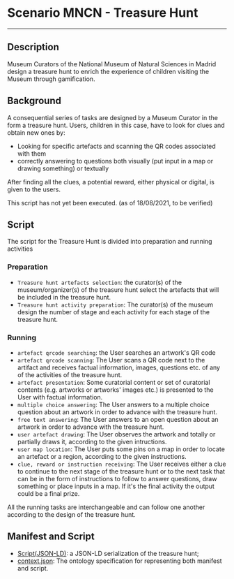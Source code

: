 # Scenario MNCN - Treasure Hunt
***

## Description

Museum Curators of the National Museum of Natural Sciences in Madrid design a treasure hunt to enrich the experience of children visiting the Museum through gamification.

## Background

A consequential series of tasks are designed by a Museum Curator in the form a treasure hunt. Users, children in this case, have to look for clues and obtain new ones by:
* Looking for specific artefacts and scanning the QR codes associated with them
* correctly answering to questions both visually (put input in a map or drawing something) or textually

After finding all the clues, a potential reward, either physical or digital, is given to the users.

This script has not yet been executed. (as of 18/08/2021, to be verified)

## Script

The script for the Treasure Hunt is divided into preparation and running activities

### Preparation

* `Treasure hunt artefacts selection`: the curator(s) of the museum/organizer(s) of the treasure hunt select the artefacts that will be included in the treasure hunt.
* `Treasure hunt activity preparation`: The curator(s) of the museum design the number of stage and each activity for each stage of the treasure hunt.

### Running

* `artefact qrcode searching`: the User searches an artwork's QR code
* `artefact qrcode scanning`: The User scans a QR code next to the artifact and receives factual information, images, questions etc. of any of the activities of the treasure hunt.
* `artefact presentation`: Some curatorial content or set of curatorial contents (e.g. artworks or artworks' images etc.) is presented to the User with factual information.
* `multiple choice answering`: The User answers to a multiple choice question about an artwork in order to advance with the treasure hunt.
* `free text answering`: The User answers to an open question about an artwork in order to advance with the treasure hunt.
* `user artefact drawing`: The User observes the artwork and totally or partially draws it, according to the given intructions.
* `user map location`: The User puts some pins on a map in order to locate an artefact or a region, according to the given instructions.
* `clue, reward or instruction receiving`: The User receives either a clue to continue to the next stage of the treasure hunt or to the next task that can be in the form of instructions to follow to answer questions, draw something or place inputs in a map.  If it's the final activity the output could be a final prize.

All the running tasks are interchangeable and can follow one another according to the design of the treasure hunt.

## Manifest and Script

* [Script(JSON-LD)](https://github.com/spice-h2020/manifest/blob/main/mncn_scenario/00006_mncn_treasure_hunt.json): a JSON-LD serialization of the treasure hunt;
* [context.json](https://github.com/spice-h2020/manifest/blob/main/context.json): The ontology specification for representing both manifest and script.




